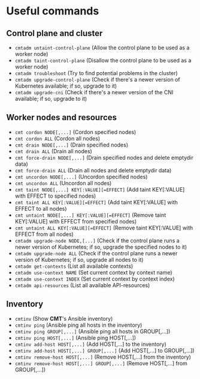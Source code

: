 # Useful commands

## Control plane and cluster
* `cmtadm untaint-control-plane` (Allow the control plane to be used as a worker node)
* `cmtadm taint-control-plane` (Disallow the control plane to be used as a worker node)
* `cmtadm troubleshoot` (Try to find potential problems in the cluster)
* `cmtadm upgrade-control-plane` (Check if there's a newer version of Kubernetes available; if so, upgrade to it)
* `cmtadm upgrade-cni` (Check if there's a newer version of the CNI available; if so, upgrade to it)

## Worker nodes and resources
* `cmt cordon NODE[,...]` (Cordon specified nodes)
* `cmt cordon ALL` (Cordon all nodes)
* `cmt drain NODE[,...]` (Drain specified nodes)
* `cmt drain ALL` (Drain all nodes)
* `cmt force-drain NODE[,...]` (Drain specified nodes and delete emptydir data)
* `cmt force-drain ALL` (Drain all nodes and delete emptydir data)
* `cmt uncordon NODE[,...]` (Uncordon specified nodes)
* `cmt uncordon ALL` (Uncordon all nodes)
* `cmt taint NODE[,...] KEY[:VALUE][=EFFECT]` (Add taint KEY[:VALUE] with EFFECT to specified nodes)
* `cmt taint ALL KEY[:VALUE][=EFFECT]` (Add taint KEY[:VALUE] with EFFECT to all nodes)
* `cmt untaint NODE[,...] KEY[:VALUE][=EFFECT]` (Remove taint KEY[:VALUE] with EFFECT from specified nodes)
* `cmt untaint ALL KEY[:VALUE][=EFFECT]` (Remove taint KEY[:VALUE] with EFFECT from all nodes)
* `cmtadm upgrade-node NODE,[...]` (Check if the control plane runs a newer version of Kubernetes; if so, upgrade the specified nodes to it)
* `cmtadm upgrade-node ALL` (Check if the control plane runs a newer version of Kubernetes; if so, upgrade all nodes to it)
* `cmtadm get-contexts` (List all available contexts)
* `cmtadm use-context NAME` (Set current context by context name)
* `cmtadm use-context INDEX` (Set current context by context index)
* `cmtadm api-resources` (List all available API-resources)

## Inventory
* `cmtinv` (Show __CMT__'s Ansible inventory)
* `cmtinv ping` (Ansible ping all hosts in the inventory)
* `cmtinv ping GROUP[,...]` (Ansible ping all hosts in GROUP[,...])
* `cmtinv ping HOST[,...]` (Ansible ping HOST[,...])
* `cmtinv add-host HOST[,...]` (Add HOST[,...] to the inventory)
* `cmtinv add-host HOST[,...] GROUP[,...]` (Add HOST[,...] to GROUP[,...])
* `cmtinv remove-host HOST[,...]` (Remove HOST[,...] from the inventory)
* `cmtinv remove-host HOST[,...] GROUP[,...]` (Remove HOST[,...] from GROUP[,...])
